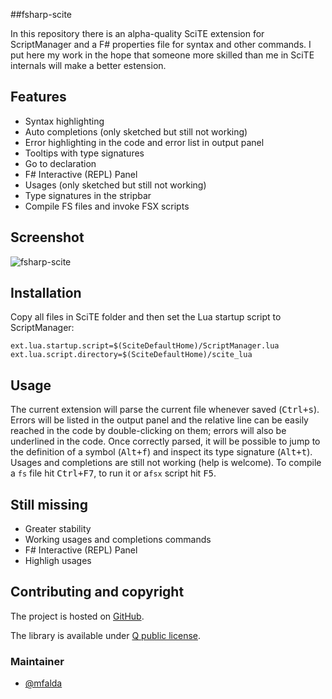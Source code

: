 ##fsharp-scite

In this repository there is an alpha-quality SciTE extension for ScriptManager and a F# properties file for syntax and other commands. I put here my work in the hope that someone more skilled than me in SciTE internals will make a better estension.


## Features

- Syntax highlighting
- Auto completions (only sketched but still not working)
- Error highlighting in the code and error list in output panel
- Tooltips with type signatures
- Go to declaration
- F# Interactive (REPL) Panel
- Usages (only sketched but still not working)
- Type signatures in the stripbar
- Compile FS files and invoke FSX scripts


## Screenshot

![fsharp-scite](https://raw.githubusercontent.com/fsharp-scite/ss.png)


## Installation

Copy all files in SciTE folder and then set the Lua startup script to ScriptManager:
```
ext.lua.startup.script=$(SciteDefaultHome)/ScriptManager.lua 
ext.lua.script.directory=$(SciteDefaultHome)/scite_lua
```


## Usage

The current extension will parse the current file whenever saved (<kbd>Ctrl+s</kbd>). Errors will be listed in the output panel and the relative line can be easily reached in the code by double-clicking on them; errors will also be underlined in the code. Once correctly parsed, it will be possible to jump to the definition of a symbol (<kbd>Alt+f</kbd>) and inspect its type signature (<kbd>Alt+t</kbd>). Usages and completions are still not working (help is welcome). To compile a `fs` file hit <kbd>Ctrl+F7</kbd>, to run it or a`fsx` script hit <kbd>F5</kbd>.


## Still missing

- Greater stability
- Working usages and completions commands
- F# Interactive (REPL) Panel
- Highligh usages


## Contributing and copyright

The project is hosted on [GitHub](https://github.com/fsharp-scite).

The library is available under [Q public license](https://github.com/fsharp-scite/blob/master/License.md).


### Maintainer

- [@mfalda](https://github.com/mfalda)

